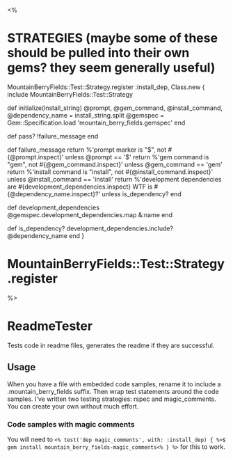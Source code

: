 <%
# STRATEGIES (maybe some of these should be pulled into their own gems? they seem generally useful)
MountainBerryFields::Test::Strategy.register :install_dep, Class.new {
  include MountainBerryFields::Test::Strategy

  def initialize(install_string)
    @prompt, @gem_command, @install_command, @dependency_name = install_string.split
    @gemspec = Gem::Specification.load 'mountain_berry_fields.gemspec'
  end

  def pass?
    !failure_message
  end

  def failure_message
    return %'prompt marker is "$", not #{@prompt.inspect}' unless @prompt == '$'
    return %'gem command is "gem", not #{@gem_command.inspect}' unless @gem_command == 'gem'
    return %'install command is "install", not #{@install_command.inspect}' unless @install_command == 'install'
    return %'development dependencies are #{development_dependencies.inspect} WTF is #{@dependency_name.inspect}?' unless is_dependency?
  end

  def development_dependencies
    @gemspec.development_dependencies.map &:name
  end

  def is_dependency?
    development_dependencies.include? @dependency_name
  end
}

# MountainBerryFields::Test::Strategy.register
%>

# ReadmeTester

Tests code in readme files, generates the readme if they are successful.

## Usage

When you have a file with embedded code samples, rename it to include a .mountain_berry_fields suffix.
Then wrap test statements around the code samples. I've written two testing strategies: rspec and magic_comments.
You can create your own without much effort.


### Code samples with magic comments

You will need to
`<% test('dep magic_comments', with: :install_dep) { %>$ gem install mountain_berry_fields-magic_comments<% } %>`
for this to work.

